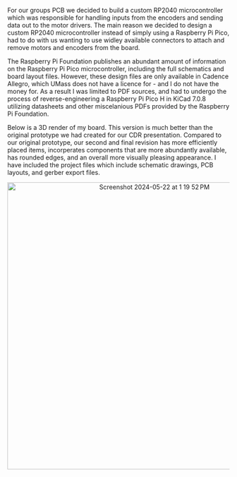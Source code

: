 For our groups PCB we decided to build a custom RP2040 microcontroller which was responsible for handling inputs from the encoders and sending data out to the motor drivers.  The main reason we decided to design a custom RP2040 microcontroller instead of simply using a Raspberry Pi Pico, had to do with us wanting to use widley available connectors to attach and remove motors and encoders from the board.

The Raspberry Pi Foundation publishes an abundant amount of information on the Raspberry Pi Pico microcontroller, including the full schematics and board layout files.  However, these design files are only available in Cadence Allegro, which UMass does not have a licence for - and I do not have the money for.  As a result I was limited to PDF sources, and had to undergo the process of reverse-engineering a Raspberry Pi Pico H in KiCad 7.0.8 utilizing datasheets and other miscelanious PDFs provided by the Raspberry Pi Foundation. 

Below is a 3D render of my board.  This version is much better than the original prototype we had created for our CDR presentation.  Compared to our original prototype, our second and final revision has more efficiently placed items, incorperates components that are more abundantly available, has rounded edges, and an overall more visually pleasing appearance.  I have included the project files which include schematic drawings, PCB layouts, and gerber export files.

<p align="center">
  <img width="651" alt="Screenshot 2024-05-22 at 1 19 52 PM" src="https://github.com/Samalmeida1028/sdp-team-12/assets/78173414/bcb54056-28de-4d3b-9093-767ba9433222">
</p>
